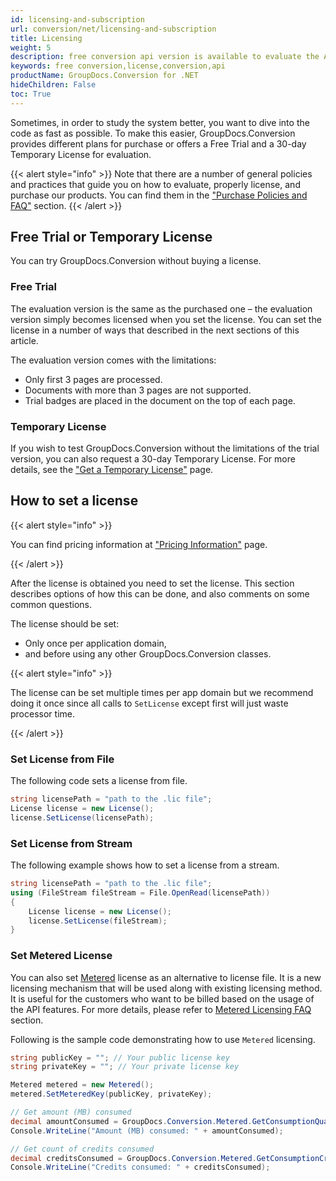 ```yaml
---
id: licensing-and-subscription
url: conversion/net/licensing-and-subscription
title: Licensing
weight: 5
description: free conversion api version is available to evaluate the API which will be similar as licensed but with few limitations.
keywords: free conversion,license,conversion,api
productName: GroupDocs.Conversion for .NET
hideChildren: False
toc: True
---
```


Sometimes, in order to study the system better, you want to dive into the code as fast as possible. To make this easier, GroupDocs.Conversion provides different plans for purchase or offers a Free Trial and a 30-day Temporary License for evaluation.

{{< alert style="info" >}}
Note that there are a number of general policies and practices that guide you on how to evaluate, properly license, and purchase our products. You can find them in the ["Purchase Policies and FAQ"](https://purchase.groupdocs.com/policies) section.
{{< /alert >}}

## Free Trial or Temporary License

You can try GroupDocs.Conversion without buying a license.

### Free Trial

The evaluation version is the same as the purchased one – the evaluation version simply becomes licensed when you set the license. You can set the license in a number of ways that described in the next sections of this article.

The evaluation version comes with the limitations:

* Only first 3 pages are processed.
* Documents with more than 3 pages are not supported.
* Trial badges are placed in the document on the top of each page.
  
### Temporary License

If you wish to test GroupDocs.Conversion without the limitations of the trial version, you can also request a 30-day Temporary License. For more details, see the ["Get a Temporary License"](https://purchase.groupdocs.com/temporary-license) page.

## How to set a license

{{< alert style="info" >}}

You can find pricing information at ["Pricing Information"](https://purchase.groupdocs.com/pricing/conversion/net) page.

{{< /alert >}}

After the license is obtained you need to set the license. This section describes options of how this can be done, and also comments on some common questions.

The license should be set:

- Only once per application domain,
- and before using any other GroupDocs.Conversion classes.

{{< alert style="info" >}}

The license can be set multiple times per app domain but we recommend doing it once since all calls to `SetLicense` except first will just waste processor time.

{{< /alert >}}


### Set License from File

The following code sets a license from file.

```csharp
string licensePath = "path to the .lic file";
License license = new License();
license.SetLicense(licensePath);
```

### Set License from Stream

The following example shows how to set a license from a stream.

```csharp
string licensePath = "path to the .lic file";
using (FileStream fileStream = File.OpenRead(licensePath))
{
    License license = new License();
    license.SetLicense(fileStream);
}
```
<!--
{{< alert style="info" >}}Calling [License](https://reference.groupdocs.com/conversion/net/groupdocs.conversion/license).[SetLicense](https://reference.groupdocs.com/conversion/net/groupdocs.conversion/license/setlicense/) multiple times is not harmful but simply wastes processor time. If you are developing a Windows Forms or console application, call License.SetLicense in your startup code, before using GroupDocs.conversion classes.  
When developing an ASP.NET application, you can call License.SetLicense from the Global.asax.cs (Global.asax.vb) file in the Application\_Start protected method. It is called once when the application starts.  
Do not call [License](https://reference.groupdocs.com/conversion/net/groupdocs.conversion/license).[SetLicense](https://reference.groupdocs.com/conversion/net/groupdocs.conversion/license/setlicense/) from within Page\_Load methods since it means the license will be loaded every time a web page is loaded.
{{< /alert >}}
-->

### Set Metered License

You can also set [Metered](https://reference.groupdocs.com/conversion/net/groupdocs.conversion/metered) license as an alternative to license file. It is a new licensing mechanism that will be used along with existing licensing method. It is useful for the customers who want to be billed based on the usage of the API features. For more details, please refer to [Metered Licensing FAQ](https://purchase.groupdocs.com/faqs/licensing/metered) section.

Following is the sample code demonstrating how to use `Metered` licensing.
<!--
Here are the simple steps to use the `Metered` class.

1. Create an instance of [Metered](https://reference.groupdocs.com/conversion/net/groupdocs.conversion/metered) class.
2. Pass public & private keys to [SetMeteredKey](https://reference.groupdocs.com/conversion/net/groupdocs.conversion/metered/setmeteredkey/) method.
3. Do processing (perform task).
4. call method [GetConsumptionQuantity](https://reference.groupdocs.com/conversion/net/groupdocs.conversion/metered/getconsumptionquantity) of the `Metered` class.
5. It will return the amount/quantity of API requests that you have consumed so far.
6. call method [GetConsumptionCredit](https://reference.groupdocs.com/conversion/net/groupdocs.conversion/metered/getconsumptioncredit) of the [Metered](https://reference.groupdocs.com/conversion/net/groupdocs.conversion/metered) class.
7. It will return the credit that you have consumed so far.

Following is the sample code demonstrating how to use [Metered](https://reference.groupdocs.com/conversion/net/groupdocs.conversion/metered) class.
-->

```csharp
string publicKey = ""; // Your public license key
string privateKey = ""; // Your private license key

Metered metered = new Metered();
metered.SetMeteredKey(publicKey, privateKey);

// Get amount (MB) consumed
decimal amountConsumed = GroupDocs.Conversion.Metered.GetConsumptionQuantity();
Console.WriteLine("Amount (MB) consumed: " + amountConsumed);

// Get count of credits consumed
decimal creditsConsumed = GroupDocs.Conversion.Metered.GetConsumptionCredit();
Console.WriteLine("Credits consumed: " + creditsConsumed);
```
